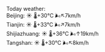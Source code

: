 Today weather:  
Beijing: ☀️   🌡️+30°C 🌬️↖7km/h  
Tianjin: ☀️   🌡️+33°C 🌬️↗7km/h  
Shijiazhuang: ☀️   🌡️+36°C 🌬️↑19km/h  
Tangshan: ☀️   🌡️+30°C 🌬️↖8km/h  
